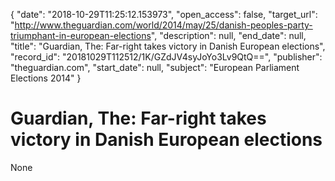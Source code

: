 {
  "date": "2018-10-29T11:25:12.153973", 
  "open_access": false, 
  "target_url": "http://www.theguardian.com/world/2014/may/25/danish-peoples-party-triumphant-in-european-elections", 
  "description": null, 
  "end_date": null, 
  "title": "Guardian, The: Far-right takes victory in Danish European elections", 
  "record_id": "20181029T112512/1K/GZdJV4syJoYo3Lv9QtQ==", 
  "publisher": "theguardian.com", 
  "start_date": null, 
  "subject": "European Parliament Elections 2014"
}

# Guardian, The: Far-right takes victory in Danish European elections

None